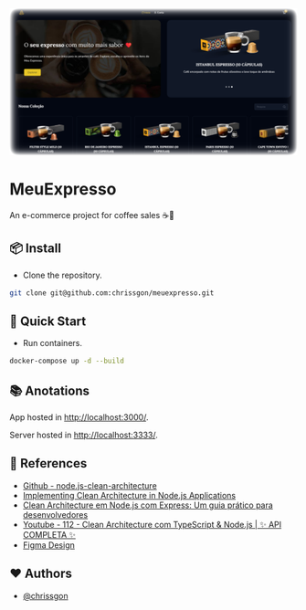 ![MeuExpresso](./app/public/thumb.png)

# MeuExpresso

An e-commerce project for coffee sales ☕🛒

## 📦 Install

- Clone the repository.

```bash
git clone git@github.com:chrissgon/meuexpresso.git
```

## 🚀 Quick Start

- Run containers.

```bash
docker-compose up -d --build
```

## 📚 Anotations

App hosted in [http://localhost:3000/](http://localhost:3000/).

Server hosted in [http://localhost:3333/](http://localhost:3333/).

## 🔗 References

- [Github - node.js-clean-architecture](https://github.com/panagiop/node.js-clean-architecture)
- [Implementing Clean Architecture in Node.js Applications](https://appmaster.io/blog/clean-architecture-nodejs-applications)
- [Clean Architecture em Node.js com Express: Um guia prático para desenvolvedores](https://culturadev.com.br/clean-architecture-em-node-js-com-express-um-guia-pratico-para-desenvolvedores/)
- [Youtube - 112 - Clean Architecture com TypeScript & Node.js | ✨ API COMPLETA ✨](https://www.youtube.com/watch?v=7BNoxRntLYo)
- [Figma Design](https://www.figma.com/file/RvD6nikB1px2Kpt1VJfsxV/Pokedex?t=UtfWb2l7p2VAcdgF-6)

## ❤️ Authors

- [@chrissgon](https://www.github.com/chrissgon)
